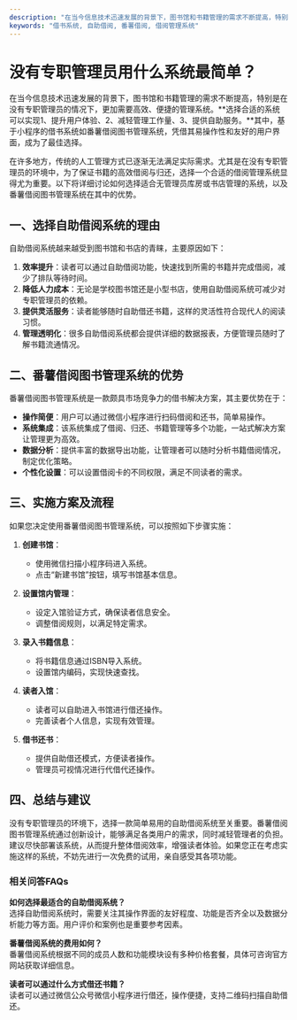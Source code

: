 ```yaml
---
description: "在当今信息技术迅速发展的背景下，图书馆和书籍管理的需求不断提高，特别是在没有专职管理员的情况下，更加需要高效、便捷的管理系统。**选择合适的系统可以实现1、提升用户体验、2、减轻管理工作量、3、提供自助服务。**其中，基于小程序的借书系统如番薯借阅图书管理系统，凭借其易操作性和友好的用户界面，成为了最佳选择。"
keywords: "借书系统, 自助借阅, 番薯借阅, 借阅管理系统"
---
```

# 没有专职管理员用什么系统最简单？

在当今信息技术迅速发展的背景下，图书馆和书籍管理的需求不断提高，特别是在没有专职管理员的情况下，更加需要高效、便捷的管理系统。**选择合适的系统可以实现1、提升用户体验、2、减轻管理工作量、3、提供自助服务。**其中，基于小程序的借书系统如番薯借阅图书管理系统，凭借其易操作性和友好的用户界面，成为了最佳选择。

在许多地方，传统的人工管理方式已逐渐无法满足实际需求。尤其是在没有专职管理员的环境中，为了保证书籍的高效借阅与归还，选择一个合适的借阅管理系统显得尤为重要。以下将详细讨论如何选择适合无管理员库房或书店管理的系统，以及番薯借阅图书管理系统在其中的优势。

## 一、选择自助借阅系统的理由

自助借阅系统越来越受到图书馆和书店的青睐，主要原因如下：

1. **效率提升**：读者可以通过自助借阅功能，快速找到所需的书籍并完成借阅，减少了排队等待时间。
2. **降低人力成本**：无论是学校图书馆还是小型书店，使用自助借阅系统可减少对专职管理员的依赖。
3. **提供灵活服务**：读者能够随时自助借还书籍，这样的灵活性符合现代人的阅读习惯。
4. **管理透明化**：很多自助借阅系统都会提供详细的数据报表，方便管理员随时了解书籍流通情况。

## 二、番薯借阅图书管理系统的优势

番薯借阅图书管理系统是一款颇具市场竞争力的借书解决方案，其主要优势在于：

- **操作简便**：用户可以通过微信小程序进行扫码借阅和还书，简单易操作。
- **系统集成**：该系统集成了借阅、归还、书籍管理等多个功能，一站式解决方案让管理更为高效。
- **数据分析**：提供丰富的数据导出功能，让管理者可以随时分析书籍借阅情况，制定优化策略。
- **个性化设置**：可以设置借阅卡的不同权限，满足不同读者的需求。

## 三、实施方案及流程

如果您决定使用番薯借阅图书管理系统，可以按照如下步骤实施：

1. **创建书馆**：
   - 使用微信扫描小程序码进入系统。
   - 点击“新建书馆”按钮，填写书馆基本信息。

2. **设置馆内管理**：
   - 设定入馆验证方式，确保读者信息安全。
   - 调整借阅规则，以满足特定需求。

3. **录入书籍信息**：
   - 将书籍信息通过ISBN导入系统。
   - 设置馆内编码，实现快速查找。

4. **读者入馆**：
   - 读者可以自助进入书馆进行借还操作。
   - 完善读者个人信息，实现有效管理。

5. **借书还书**：
   - 提供自助借还模式，方便读者操作。
   - 管理员可视情况进行代借代还操作。

## 四、总结与建议

没有专职管理员的环境下，选择一款简单易用的自助借阅系统至关重要。番薯借阅图书管理系统通过创新设计，能够满足各类用户的需求，同时减轻管理者的负担。建议尽快部署该系统，从而提升整体借阅效率，增强读者体验。如果您正在考虑实施这样的系统，不妨先进行一次免费的试用，亲自感受其各项功能。

### 相关问答FAQs

**如何选择最适合的自助借阅系统？**  
选择自助借阅系统时，需要关注其操作界面的友好程度、功能是否齐全以及数据分析能力等方面。用户评价和案例也是重要参考因素。

**番薯借阅系统的费用如何？**  
番薯借阅系统根据不同的成员人数和功能模块设有多种价格套餐，具体可咨询官方网站获取详细信息。

**读者可以通过什么方式借还书籍？**  
读者可以通过微信公众号微信小程序进行借还，操作便捷，支持二维码扫描自助借还。
